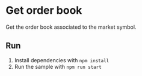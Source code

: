 # Get order book

Get the order book associated to the market symbol.

## Run

1. Install dependencies with `npm install`
2. Run the sample with `npm run start`